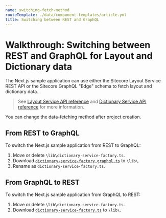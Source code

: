 ```yaml
---
name: switching-fetch-method
routeTemplate: ./data/component-templates/article.yml
title: Switching between REST and GraphQL
---
```

# Walkthrough: Switching between REST and GraphQL for Layout and Dictionary data

The Next.js sample application can use either the Sitecore Layout Service REST API or the Sitecore GraphQL "Edge" schema to fetch layout and dictionary data.

> See [Layout Service API reference](/docs/fundamentals/services/layout-service) and [Dictionary Service API reference](/docs/fundamentals/services/dictionary-service) for more information.

You can change the data-fetching method after project creation. 

## From REST to GraphQL

To switch the Next.js sample application from REST to GraphQL:

1. Move or delete `\lib\dictionary-service-factory.ts`.
2. Download [`dictionary-service-factory.graphql.ts`](https://github.com/Sitecore/jss/blob/master/samples/nextjs/src/lib/dictionary-service-factory.graphql.ts) to `\lib\`. 
3. Rename as `dictionary-service-factory.ts`.

## From GraphQL to REST

To switch the Next.js sample application from GraphQL to REST:

1. Move or delete `\lib\dictionary-service-factory.ts`.
2. Download [`dictionary-service-factory.ts`](https://github.com/Sitecore/jss/blob/master/samples/nextjs/src/lib/dictionary-service-factory.ts) to `\lib\`.